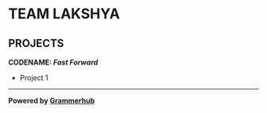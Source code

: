 # TEAM LAKSHYA

## PROJECTS

**CODENAME: _Fast Forward_**
- Project 1



______________________________
**Powered by [Grammerhub](http://discord.grammerhub.org)**


